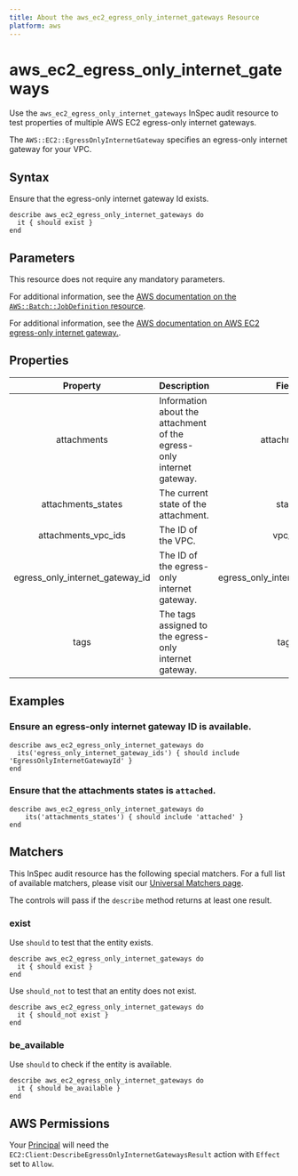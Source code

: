 ```yaml
---
title: About the aws_ec2_egress_only_internet_gateways Resource
platform: aws
---
```


# aws_ec2_egress_only_internet_gateways

Use the `aws_ec2_egress_only_internet_gateways` InSpec audit resource to test properties of multiple AWS EC2 egress-only internet gateways.

The `AWS::EC2::EgressOnlyInternetGateway` specifies an egress-only internet gateway for your VPC.

## Syntax

Ensure that the egress-only internet gateway Id exists.

    describe aws_ec2_egress_only_internet_gateways do
      it { should exist }
    end

## Parameters

This resource does not require any mandatory parameters.

For additional information, see the [AWS documentation on the `AWS::Batch::JobDefinition` resource](https://docs.aws.amazon.com/AWSCloudFormation/latest/UserGuide/aws-resource-batch-jobdefinition.html).


For additional information, see the [AWS documentation on AWS EC2 egress-only internet gateway.](https://docs.aws.amazon.com/AWSCloudFormation/latest/UserGuide/aws-resource-ec2-egressonlyinternetgateway.html).

## Properties

| Property  | Description | Field |
| :---: | :--- | :---: |
| attachments | Information about the attachment of the egress-only internet gateway. | attachments |
| attachments_states | The current state of the attachment. | state |
| attachments_vpc_ids | The ID of the VPC. | vpc_id |
| egress_only_internet_gateway_id | The ID of the egress-only internet gateway. | egress_only_internet_gateway_id |
| tags | The tags assigned to the egress-only internet gateway. | tags |

## Examples

### Ensure an egress-only internet gateway ID is available.

    describe aws_ec2_egress_only_internet_gateways do
      its('egress_only_internet_gateway_ids') { should include 'EgressOnlyInternetGatewayId' }
    end

### Ensure that the attachments states is `attached`.

    describe aws_ec2_egress_only_internet_gateways do
        its('attachments_states') { should include 'attached' }
    end

## Matchers

This InSpec audit resource has the following special matchers. For a full list of available matchers, please visit our [Universal Matchers page](https://www.inspec.io/docs/reference/matchers/).

The controls will pass if the `describe` method returns at least one result.

### exist

Use `should` to test that the entity exists.

    describe aws_ec2_egress_only_internet_gateways do
      it { should exist }
    end

Use `should_not` to test that an entity does not exist.

    describe aws_ec2_egress_only_internet_gateways do
      it { should_not exist }
    end

### be_available

Use `should` to check if the entity is available.

    describe aws_ec2_egress_only_internet_gateways do
      it { should be_available }
    end

## AWS Permissions

Your [Principal](https://docs.aws.amazon.com/IAM/latest/UserGuide/intro-structure.html#intro-structure-principal) will need the `EC2:Client:DescribeEgressOnlyInternetGatewaysResult` action with `Effect` set to `Allow`.
